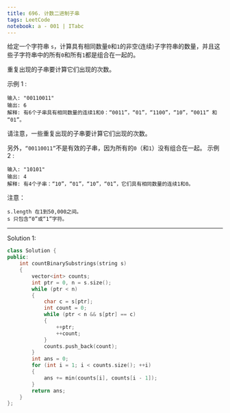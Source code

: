 ```yaml
---
title: 696. 计数二进制子串
tags: LeetCode
notebook: a - 001 | ITabc
---
```


给定一个字符串 `s`，计算具有相同数量`0`和`1`的非空(连续)子字符串的数量，并且这些子字符串中的所有`0`和所有`1`都是组合在一起的。

重复出现的子串要计算它们出现的次数。

示例 1 :
```
输入: "00110011"
输出: 6
解释: 有6个子串具有相同数量的连续1和0：“0011”，“01”，“1100”，“10”，“0011” 和 “01”。
```
请注意，一些重复出现的子串要计算它们出现的次数。

另外，`“00110011”`不是有效的子串，因为所有的`0`（和`1`）没有组合在一起。
示例 2 :
```
输入: "10101"
输出: 4
解释: 有4个子串：“10”，“01”，“10”，“01”，它们具有相同数量的连续1和0。
```
注意：
```
s.length 在1到50,000之间。
s 只包含“0”或“1”字符。
```

---

Solution 1:

```cpp
class Solution {
public:
    int countBinarySubstrings(string s) 
    {
        vector<int> counts;
        int ptr = 0, n = s.size();
        while (ptr < n) 
        {
            char c = s[ptr];
            int count = 0;
            while (ptr < n && s[ptr] == c) 
            {
                ++ptr;
                ++count;
            }
            counts.push_back(count);
        }
        int ans = 0;
        for (int i = 1; i < counts.size(); ++i) 
        {
            ans += min(counts[i], counts[i - 1]);
        }
        return ans;
    }
};
```